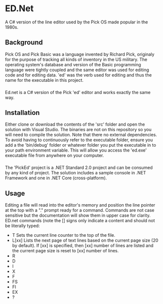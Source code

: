 # ED.Net
A C# version of the line editor used by the Pick OS made popular in the 1980s.

## Background

Pick OS and Pick Basic was a language invented by Richard Pick, originaly for the purpose of tracking all kinds of inventory in the US military.
The operating system's database and version of the Basic programming language were tightly coupled and the same editor was used for editing code and for editing data. 'ed' was the verb used for editing and thus the name for the executable in this project.
###
Ed.net is a C# version of the Pick 'ed' editor and works exactly the same way. 

## Installation

Either clone or download the contents of the 'src' folder and open the solution with Visual Studio. The binaries are not on this repository so you will need to compile the solution. Note that there no external dependencies. To avoid having to continuously refer to the executable folder, ensure you add a the 'bin/debug' folder or whatever folder you put the executable in to your path environment variable. This will allow you access the 'ed.exe' executable file from anywhere on your computer.
###
The 'PickEd' project is a .NET Standard 2.0 project and can be consumed by any kind of project. The solution includes a sample console in .NET Framework and one in .NET Core (cross-platform).

## Usage

Editing a file will read into the editor's memory and position the line pointer at the top with a "." prompt ready for a command. Commands are not case sensitive but the documentation will show them in upper case for clarity.
ED.net commands (note the [] signs only indicate a content and should not be literally typed:

- T
  Sets the current line counter to the top of the file.
- L[xx]
  Lists the next page of text lines based on the current page size (20 by default). If [xx] is specified, then [xx] number of lines are listed and the current page size is reset to [xx] number of lines.
- R
- D
- I
- X
- F
- FS
- FI
- EX
- ?